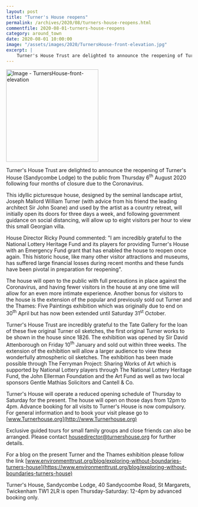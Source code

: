 ```yaml
---
layout: post
title: "Turner's House reopens"
permalink: /archives/2020/08/turners-house-reopens.html
commentfile: 2020-08-01-turners-house-reopens
category: around_town
date: 2020-08-01 10:00:00
image: "/assets/images/2020/TurnersHouse-front-elevation.jpg"
excerpt: |
    Turner's House Trust are delighted to announce the reopening of Turner's House (Sandycombe Lodge) to the public from Thursday 6<sup>th</sup> August 2020 following four months of closure due to the Coronavirus.
---
```

<a href="/assets/images/2020/TurnersHouse-front-elevation.jpg" title="Click for a larger image"><img src="/assets/images/2020/TurnersHouse-front-elevation-thumb.jpg" width="250" alt="Image - TurnersHouse-front-elevation"  class="photo right"/></a>

Turner's House Trust are delighted to announce the reopening of Turner's House (Sandycombe Lodge) to the public from Thursday 6<sup>th</sup> August 2020 following four months of closure due to the Coronavirus.

This idyllic picturesque house, designed by the seminal landscape artist, Joseph Mallord William Turner (with advice from his friend the leading architect Sir John Soane) and used by the artist as a country retreat, will initially open its doors for three days a week, and following government guidance on social distancing, will allow up to eight visitors per hour to view this small Georgian villa.

House Director Ricky Pound commented: "I am incredibly grateful to the National Lottery Heritage Fund and its players for providing Turner's House with an Emergency Fund grant that has enabled the house to reopen once again. This historic house, like many other visitor attractions and museums, has suffered large financial losses during recent months and these funds have been pivotal in preparation for reopening".

The house will open to the public with full precautions in place against the Coronavirus, and having fewer visitors in the house at any one time will allow for an even more intimate experience.  Another bonus for visitors to the house is the extension of the popular and previously sold out Turner and the Thames: Five Paintings exhibition which was originally due to end on 30<sup>th</sup> April but has now been extended until Saturday 31<sup>st</sup> October.

Turner's House Trust are incredibly grateful to the Tate Gallery for the loan of these five original Turner oil sketches, the first original Turner works to be shown in the house since 1826. The exhibition was opened by Sir David Attenborough on Friday 10<sup>th</sup> January and sold out within three weeks. The extension of the exhibition will allow a larger audience to view these wonderfully atmospheric oil sketches. The exhibition has been made possible through The Ferryman Project: Sharing Works of Art which is supported by National Lottery players through The National Lottery Heritage Fund, the John Ellerman Foundation and the Art Fund as well as two local sponsors Gentle Mathias Solicitors and Cantell & Co.

Turner's House will operate a reduced opening schedule of Thursday to Saturday for the present. The house will open on those days from 12pm to 4pm.  Advance booking for all visits to Turner's House is now compulsory. For general information and to book your visit please go to [www.Turnerhouse.org](http://www.Turnerhouse.org)

Exclusive guided tours for small family groups and close friends can also be arranged. Please contact  [housedirector@turnershouse.org](mailto:housedirector@turnershouse.org) for further details.

For a blog on the present Turner and the Thames exhibition please follow the link [www.environmenttrust.org/blog/exploring-without-boundaries-turners-house](https://www.environmenttrust.org/blog/exploring-without-boundaries-turners-house)

Turner's House, Sandycombe Lodge, 40 Sandycoombe Road, St Margarets, Twickenham TW1 2LR is open Thursday-Saturday: 12-4pm by advanced booking only.

